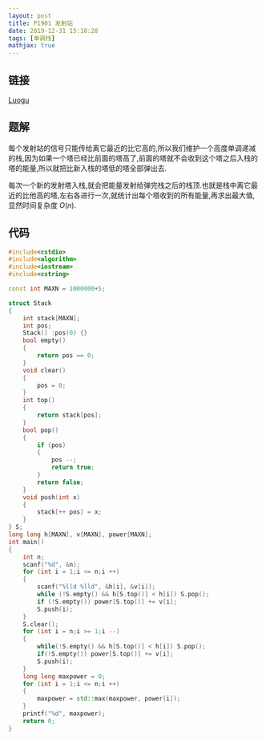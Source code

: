 ```yaml
---
layout: post
title: P1901 发射站
date: 2019-12-31 15:18:28
tags: [单调栈]
mathjax: true
---
```


## 链接

[Luogu](https://www.luogu.com.cn/problem/P1901)  

## 题解

每个发射站的信号只能传给离它最近的比它高的,所以我们维护一个高度单调递减的栈,因为如果一个塔已经比前面的塔高了,前面的塔就不会收到这个塔之后入栈的塔的能量,所以就把比新入栈的塔低的塔全部弹出去.

每次一个新的发射塔入栈,就会把能量发射给弹完栈之后的栈顶.也就是栈中离它最近的比他高的塔,左右各进行一次,就统计出每个塔收到的所有能量,再求出最大值,显然时间复杂度 $O(n)$.

## 代码

```cpp
#include<cstdio>
#include<algorithm>
#include<iostream>
#include<cstring>

const int MAXN = 1000000+5;

struct Stack
{
    int stack[MAXN];
    int pos;
    Stack() :pos(0) {}
    bool empty()
    {
        return pos == 0;
    }
    void clear()
    {
        pos = 0;
    }
    int top()
    {
        return stack[pos];
    }
    bool pop()
    {
        if (pos)
        {
            pos --;
            return true;
        }
        return false;
    }
    void push(int x)
    {
        stack[++ pos] = x;
    }
} S;
long long h[MAXN], v[MAXN], power[MAXN];
int main()
{
    int n;
    scanf("%d", &n);
    for (int i = 1;i <= n;i ++)
    {
        scanf("%lld %lld", &h[i], &v[i]);
        while (!S.empty() && h[S.top()] < h[i]) S.pop();
        if (!S.empty()) power[S.top()] += v[i];
        S.push(i);
    }
    S.clear();
    for (int i = n;i >= 1;i --)
    {
        while(!S.empty() && h[S.top()] < h[i]) S.pop();
        if(!S.empty()) power[S.top()] += v[i];
        S.push(i);
    }
    long long maxpower = 0;
    for (int i = 1;i <= n;i ++)
    {
        maxpower = std::max(maxpower, power[i]);
    }
    printf("%d", maxpower);
    return 0;
}
```

